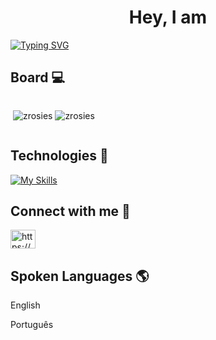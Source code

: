 
<h1 align="center"> Hey, I am </h1>
<a href="https://git.io/typing-svg" target=_blank rel="nofollow noopener noreferrer" align="right"><img src="https://readme-typing-svg.demolab.com?font=Poppins&size=34&height=100&duration=1000&pause=1000&color=00d9ffwidth=1500&lines=Gustavo;Software+Developer;Backend+Developer;FullStack+Developer;" alt="Typing SVG" data-canonical-src="https://readme-typing-svg.demolab.com?font=Poppins&size=44&duration=1600&pause=1000&color=1e5ad1&width=435&lines=Fala+Devs!+Sejam+bem-vindos!;Web+Developers...;Mobile+Developers...;FullStack..https://emresitesweb.com.br/wp-content/uploads/2023/11/gitironman01.png.;Systems+Analysts...;...and students!" style="max-width: 100%;"> <a/>


## Board 💻

<div style="display: flex;  align-content: center;">
    <p>&nbsp;<img  src="https://github-readme-stats.vercel.app/api?username=zrosies&show_icons=true&locale=en" alt="zrosies" /></p>
    <p>&nbsp;<img  src="https://github-readme-stats.vercel.app/api/top-langs?username=zrosies&show_icons=true&locale=en&layout=compact" alt="zrosies" /></p>
</div>

## Technologies 🚀

[![My Skills](https://skillicons.dev/icons?i=js,html,css,nodejs,aws,bootstrap,cs,cloudflare,css,cypress,dotnet,express,figma,firebase,github,graphql,html,js,mysql,nextjs,nodejs,npm,php,postgres,prisma,react,redux,tailwind,ts,vercel,vite)](https://skillicons.dev)
  

## Connect with me 🎯


<a href="https://www.linkedin.com/in/gustavo-l-bispo/" target="blank"><img align="center" src="https://raw.githubusercontent.com/rahuldkjain/github-profile-readme-generator/master/src/images/icons/Social/linked-in-alt.svg" alt="https://www.linkedin.com/in/gustavo-l-bispo/" height="30" width="40" /></a>

## Spoken Languages 🌎

<p>English</p>
<p>Português</p>










